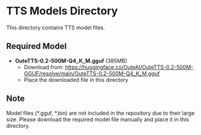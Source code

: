 # TTS Models Directory

This directory contains TTS model files.

## Required Model

- **OuteTTS-0.2-500M-Q4_K_M.gguf** (385MB)
  - Download from: https://huggingface.co/OuteAI/OuteTTS-0.2-500M-GGUF/resolve/main/OuteTTS-0.2-500M-Q4_K_M.gguf
  - Place the downloaded file in this directory

## Note

Model files (*.gguf, *.bin) are not included in the repository due to their large size.
Please download the required model file manually and place it in this directory.